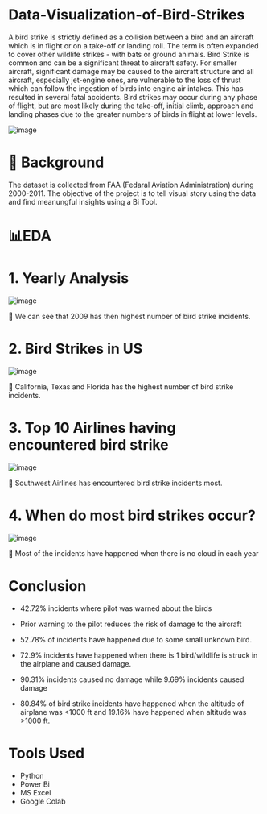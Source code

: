 # Data-Visualization-of-Bird-Strikes
A bird strike is strictly defined as a collision between a bird and an aircraft which is in flight or on a take-off or landing roll. The term is often expanded to cover other wildlife strikes - with bats or ground animals. Bird Strike is common and can be a significant threat to aircraft safety. For smaller aircraft, significant damage may be caused to the aircraft structure and all aircraft, especially jet-engine ones, are vulnerable to the loss of thrust which can follow the ingestion of birds into engine air intakes. This has resulted in several fatal accidents. Bird strikes may occur during any phase of flight, but are most likely during the take-off, initial climb, approach and landing phases due to the greater numbers of birds in flight at lower levels.

![image](https://github.com/rangheranikhil/Bird-Strike-Analysis/assets/116297771/c1615812-5ba3-4be6-ae01-bd3a19cc0bdf)

# 🔎 Background
The dataset is collected from FAA (Fedaral Aviation Administration) during 2000-2011. The objective of the project is to tell visual story using the data and find meanungful insights using a Bi Tool.

# 📊EDA
# 1. Yearly Analysis
![image](https://github.com/rangheranikhil/Bird-Strike-Analysis/assets/116297771/c0c7fdf3-c15d-4177-bed6-08ff6211f215)

📌 We can see that 2009 has then highest number of bird strike incidents.

# 2. Bird Strikes in US
![image](https://github.com/rangheranikhil/Bird-Strike-Analysis/assets/116297771/eaed4c17-9ac4-4669-9bfe-650695cb4eb8)

📌 California, Texas and Florida has the highest number of bird strike incidents.

# 3. Top 10 Airlines having encountered bird strike
![image](https://github.com/rangheranikhil/Bird-Strike-Analysis/assets/116297771/da5cb847-520f-431c-9efe-d73aea1b0876)

📌 Southwest Airlines has encountered bird strike incidents most.

# 4. When do most bird strikes occur?
![image](https://github.com/rangheranikhil/Bird-Strike-Analysis/assets/116297771/40bde30a-fb22-4129-8a8e-5fae2b630969)

📌 Most of the incidents have happened when there is no cloud in each year

# Conclusion
* 42.72% incidents where pilot was warned about the birds

* Prior warning to the pilot reduces the risk of damage to the aircraft

* 52.78% of incidents have happened due to some small unknown bird.

* 72.9% incidents have happened when there is 1 bird/wildlife is struck in the airplane and caused damage.

* 90.31% incidents caused no damage while 9.69% incidents caused damage

* 80.84% of bird strike incidents have happened when the altitude of airplane was <1000 ft and 19.16% have happened when altitude was >1000 ft.

# Tools Used
* Python
* Power Bi
* MS Excel
* Google Colab
